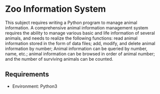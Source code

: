 # Zoo Information System
This subject requires writing a Python program to manage animal information. A comprehensive animal information management system requires the ability to manage various basic and life information of several animals, and needs to realize the following functions: read animal information stored in the form of data files; add, modify, and delete animal information by number; Animal information can be queried by number, name, etc.; animal information can be browsed in order of animal number; and the number of surviving animals can be counted.

## Requirements
- Environment: Python3
